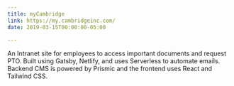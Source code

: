 ```yaml
---
title: myCambridge
link: https://my.cambridgeinc.com/
date: 2019-03-15T00:00:00-05:00

---
```

An Intranet site for employees to access important documents and request PTO. Built using Gatsby, Netlify, and uses Serverless to automate emails. Backend CMS is powered by Prismic and the frontend uses React and Tailwind CSS.